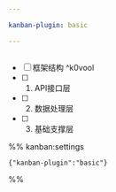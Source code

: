 ```yaml
---

kanban-plugin: basic

---
```


## 

- [ ] 框架结构 ^k0vool
- [ ] 1. API接口层
- [ ] 2. 数据处理层
- [ ] 3. 基础支撑层




%% kanban:settings
```
{"kanban-plugin":"basic"}
```
%%